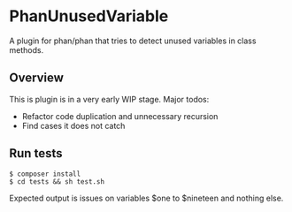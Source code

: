 # PhanUnusedVariable
A plugin for phan/phan that tries to detect unused variables in class methods.

## Overview
This is plugin is in a very early WIP stage.
Major todos:
 - Refactor code duplication and unnecessary recursion
 - Find cases it does not catch

## Run tests

```
$ composer install
$ cd tests && sh test.sh
```

Expected output is issues on variables $one to $nineteen and nothing else.
